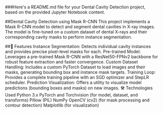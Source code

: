 ###Here's a README.md file for your Dental Cavity Detection project, based on the provided Jupyter Notebook content.

##Dental Cavity Detection using Mask R-CNN
This project implements a Mask R-CNN model to detect and segment dental cavities in X-ray images. The model is fine-tuned on a custom dataset of dental X-rays and their corresponding cavity masks to perform instance segmentation.

##🚀 Features
Instance Segmentation: Detects individual cavity instances and provides precise pixel-level masks for each.
Pre-trained Model: Leverages a pre-trained Mask R-CNN with a ResNet50-FPNv2 backbone for robust feature extraction and faster convergence.
Custom Dataset Handling: Includes a custom PyTorch Dataset to load images and their masks, generating bounding box and instance mask targets.
Training Loop: Provides a complete training pipeline with an SGD optimizer and StepLR scheduler.
Prediction Visualization: Offers a utility to visualize model predictions (bounding boxes and masks) on new images.
🛠️ Technologies Used
Python 3.x
PyTorch and Torchvision (for model, dataset, and transforms)
Pillow (PIL)
NumPy
OpenCV (cv2) (for mask processing and contour detection)
Matplotlib (for visualization)
